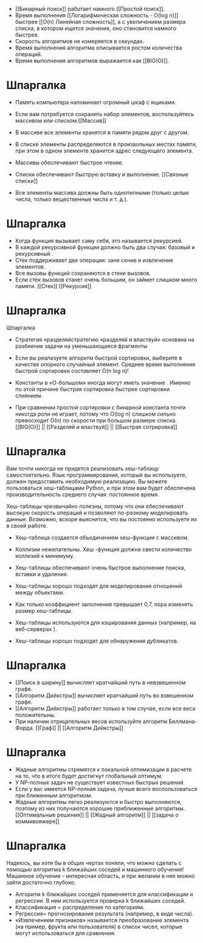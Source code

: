 - [[Бинарный поиск]] работает намного [[Простой поиск]].
- Время выполнения [[Логарифмическая сложность - O(log n)]] быстрее [[O(n) Линейная сложность]], а с увеличением размера спи­ска, в котором ищется значение, оно становится намного быстрее.
- Скорость алгоритмов не измеряется в секундах.
-  Время выполнения алгоритма описывается ростом количества операций.
-  Время выполнения алгоритмов выражается как [[BIG(O)]].

# Шпаргалка
- Память компьютера напоминает огромный шкаф с ящиками.

- Если вам потребуется сохранить набор элементов, воспользуйтесь мас­сивом или списком.[[Массив]]

- В массиве все элементы хранятся в памяти рядом друг с другом.

- В списке элементы распределяются в произвольных местах памяти, при этом в одном элементе хранится адрес следующего элемента.

-  Массивы обеспечивают быстрое чтение.

- Списки обеспечивают быструю вставку и выполнение. [[Связные списки]]

- Все элементы массива должны быть однотипными (только целые числа, только вещественные числа и т. д.).

# Шпаргалка
- Когда функция вызывает саму себя, это называется рекурсией.
- В каждой рекурсивной функции должно быть два случая: базовый и рекурсивный .
- Стек поддерживает две операции: зане ­сение и извлечение элементов.
- Все вызовы функций сохраняются в сте­ке вызовов.
- Если стек вызовов станет очень большим, он займет слишком много памяти.
[[Стек]] [[Рекурсия]]

# Шпаргалка 
Шпаргалка
- Стратегия «разделяйстратегию «разделяй и вла­ствуй» основана на разбиение задачи на уменьшающиеся фрагменты 

- Если вы реализуете алгоритм быстрой сортировки, выберите в качестве опорного случайный элемент. Среднее время выполнения быстрой сор­тировки составляет O(n log n)!

- Константы в «О-большом» иногда могут иметь значение . Именно по этой причине быстрая сортировка быстрее сортировки слиянием.

- При сравнении простой сортировки с бинарной константа почти никогда роли не играет, потому что O(log n) слишком сильно превосходит О(n) по скорости при большом размере списка.
[[BIG(O)]] || [[Разделяй и властвуй]] || [[Быстрая сотрировка]]

# Шпаргалка

Вам почти никогда не придется реализовать хеш-таблицу самостоятельно. Язык программирования, который вы используете, должен предоставить необходимую реализацию. Вы можете пользоваться хеш-таблицами Python, и при этом вам будет обеспечена производительность среднего случая: по­стоянное время.

Хеш-таблицы чрезвычайно полезны, потому что они обеспечивают высокую скорость операций и позволяют по-разному моделировать данные. Воз­можно, вскоре выяснится, что вы постоянно используете их в своей работе.

- Хеш-таблица создается объединением хеш-функции с массивом.

- Коллизии нежелательны. Хеш -функция должна свести количество кол­лизий к минимуму.

- Хеш-таблицы обеспечивают очень быстрое выполнение поиска, вставки и удаления.

- Хеш-таблицы хорошо подходят для моделирования отношений между объектами.

- Как только коэффициент заполнения превышает 0,7, пора изменять раз­мер хеш-таблицы.

- Хеш-таблицы используются для кэширования данных (например, на веб-серверах ).

- Хеш-таблицы хорошо подходят для обнаружения дубликатов.

# Шпаргалка
- [[Поиск в ширину]] вычисляет кратчайший путь в невзвешенном графе.
- [[Алгоритм Дийкстры]] вычисляет кратчайший путь во взвешенном графе.
- [[Алгоритм Дийкстры]] работает только в том случае, если все веса поло­жительны.
- При наличии отрицательных весов используйте алгоритм Беллмана­ Форда.
[[Граф]] || [[Алгоритм Дийкстры]]

# Шпаргалка
- Жадные алгоритмы стремятся к локальной оптимизации в расчете на то, что в итоге будет достигнут глобальный оптимум.
- У NР-полных задач не существует известных быстрых решений.
- Если у вас имеется NР-полная задача, лучше всего воспользоваться при­ ближенным алгоритмом.
- Жадные алгоритмы легко реализуются и быстро выполняются, поэтому из них получаются хорошие приближенные алгоритмы.
[[Оптимальные решения]] || [[Жадный алгоритм]] || [[задача о коммивояжере]]


# Шпаргалка
Надеюсь, вы хотя бы в общих чертах поняли, что можно сделать с помощью алгоритма k ближайших соседей и машинного обучения! Машинное обучение - интересная область, и при желании в нее можно зайти достаточно глубоко.

- Алгоритм k ближайших соседей применяется для классификации и ре­грессии. В нем используется проверка k ближайших соседей.
- Классификация = распределение по категориям.
- Регрессия= прогнозирование результата (например, в виде числа).
- «Извлечением признаков» называется преобразование элемента (на ­пример, фрукта или пользователя) в список чисел, которые могут ис­пользоваться для сравнения.